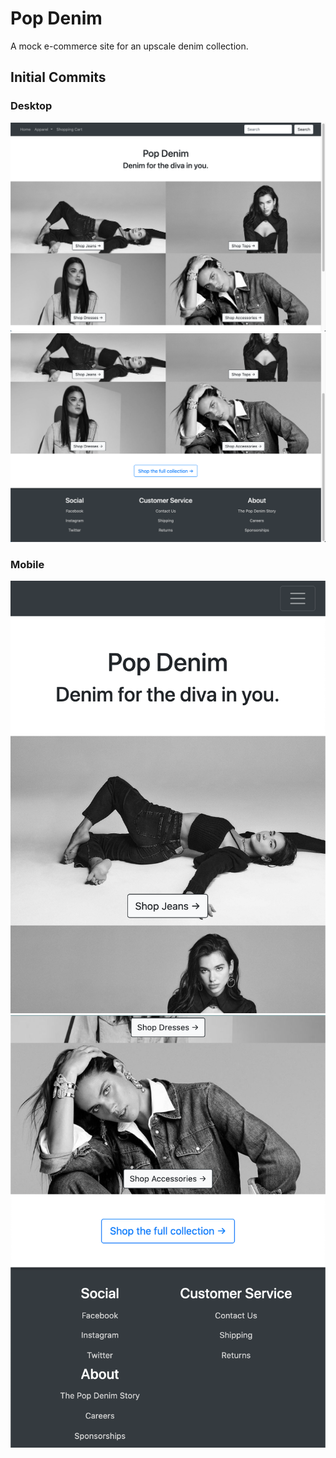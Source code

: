 # Pop Denim #

A mock e-commerce site for an upscale denim collection.

## Initial Commits ##

### Desktop ###

![Desktop site page 1](./Screenshots/pd-desktop-11-6.png)
![Desktop site page 2](./Screenshots/pd-desktop-11-6-2.png)

### Mobile ###
![Mobile site page 1](./Screenshots/pd-mobile-11-6.png)
![Mobile site page 2](./Screenshots/pd-mobile-11-6-2.png)